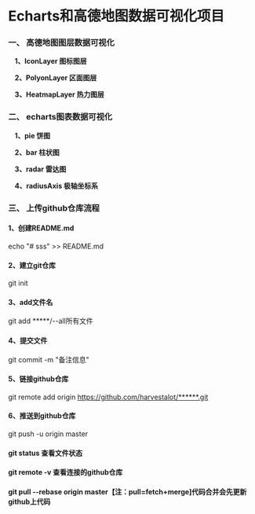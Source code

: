 # Echarts和高德地图数据可视化项目


### 一、 高德地图图层数据可视化

**&nbsp;&nbsp;&nbsp;&nbsp;1、IconLayer 图标图层**

**&nbsp;&nbsp;&nbsp;&nbsp;2、PolyonLayer 区面图层**

**&nbsp;&nbsp;&nbsp;&nbsp;3、HeatmapLayer 热力图层**



### 二、 echarts图表数据可视化

**&nbsp;&nbsp;&nbsp;&nbsp;1、pie 饼图**

**&nbsp;&nbsp;&nbsp;&nbsp;2、bar 柱状图**

**&nbsp;&nbsp;&nbsp;&nbsp;3、radar 雷达图**

**&nbsp;&nbsp;&nbsp;&nbsp;4、radiusAxis 极轴坐标系**


### 三、 上传github仓库流程

#### 1、创建README.md
echo "# sss" >> README.md 
#### 2、建立git仓库
git init
#### 3、add文件名
git add *****/--all所有文件
#### 4、提交文件 
git commit -m "备注信息"
#### 5、链接github仓库 
git remote add origin https://github.com/harvestalot/******.git
#### 6、推送到github仓库 
git push -u origin master

#### git status  查看文件状态
#### git remote -v  查看连接的github仓库
#### git pull --rebase origin master【注：pull=fetch+merge]代码合并会先更新github上代码